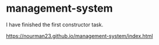 # management-system

I have finished the first constructor task.

https://nourman23.github.io/management-system/index.html
